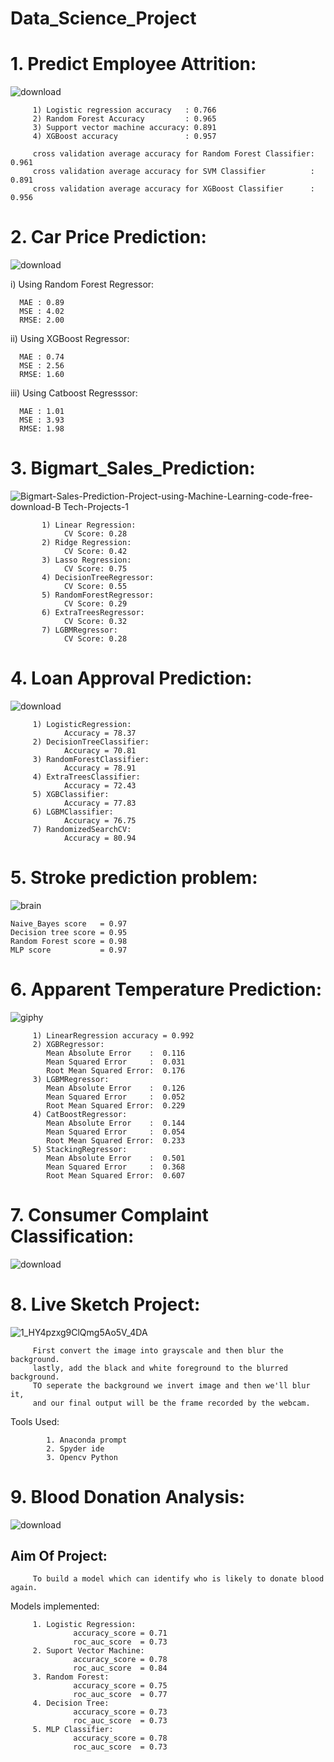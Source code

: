 # Data_Science_Project
# 1.  Predict Employee Attrition:

![download](https://user-images.githubusercontent.com/77626222/141610310-ff7898a5-2fbd-42f6-9e47-ee8d89d10c59.gif)

         1) Logistic regression accuracy   : 0.766
         2) Random Forest Accuracy         : 0.965
         3) Support vector machine accuracy: 0.891
         4) XGBoost accuracy               : 0.957
         
         cross validation average accuracy for Random Forest Classifier: 0.961
         cross validation average accuracy for SVM Classifier          : 0.891
         cross validation average accuracy for XGBoost Classifier      : 0.956
  
# 2. Car Price Prediction:

![download](https://user-images.githubusercontent.com/77626222/141260960-7f2708c9-7ac6-4223-bd9c-83661e6e92ab.png)

  i) Using Random Forest Regressor:
  
      MAE : 0.89
      MSE : 4.02
      RMSE: 2.00
      
  ii) Using XGBoost Regressor:
  
      MAE : 0.74
      MSE : 2.56
      RMSE: 1.60
      
  iii) Using Catboost Regresssor:
  
      MAE : 1.01
      MSE : 3.93
      RMSE: 1.98
      
# 3. Bigmart_Sales_Prediction:
![Bigmart-Sales-Prediction-Project-using-Machine-Learning-code-free-download-B Tech-Projects-1](https://user-images.githubusercontent.com/77626222/141477629-296f4e96-fdae-4fff-96dc-322b8ea948bb.png)

           1) Linear Regression:
                CV Score: 0.28
           2) Ridge Regression:
                CV Score: 0.42
           3) Lasso Regression:
                CV Score: 0.75
           4) DecisionTreeRegressor:
                CV Score: 0.55
           5) RandomForestRegressor:
                CV Score: 0.29
           6) ExtraTreesRegressor:
                CV Score: 0.32
           7) LGBMRegressor:
                CV Score: 0.28

# 4. Loan Approval Prediction:
![download](https://user-images.githubusercontent.com/77626222/141475982-ade3fbd3-9c3d-4cb5-bbbe-42ae58a3992e.jpg)

         1) LogisticRegression:
                Accuracy = 78.37
         2) DecisionTreeClassifier:
                Accuracy = 70.81
         3) RandomForestClassifier:
                Accuracy = 78.91
         4) ExtraTreesClassifier:
                Accuracy = 72.43
         5) XGBClassifier:
                Accuracy = 77.83
         6) LGBMClassifier:
                Accuracy = 76.75
         7) RandomizedSearchCV:
                Accuracy = 80.94
               
# 5. Stroke prediction problem:
![brain](https://user-images.githubusercontent.com/77626222/141477290-35bc4a9e-dc9f-43ba-99f4-ffce6895ad9c.png)

    Naive_Bayes score   = 0.97
    Decision tree score = 0.95
    Random Forest score = 0.98
    MLP score           = 0.97
         
# 6. Apparent Temperature Prediction:

![giphy](https://user-images.githubusercontent.com/77626222/141610494-df4de08b-fbe8-4530-a9ca-084cc356b9ad.gif)


         1) LinearRegression accuracy = 0.992
         2) XGBRegressor:
            Mean Absolute Error    :  0.116
            Mean Squared Error     :  0.031
            Root Mean Squared Error:  0.176
         3) LGBMRegressor:
            Mean Absolute Error    :  0.126
            Mean Squared Error     :  0.052
            Root Mean Squared Error:  0.229
         4) CatBoostRegressor:
            Mean Absolute Error    :  0.144
            Mean Squared Error     :  0.054
            Root Mean Squared Error:  0.233
         5) StackingRegressor:
            Mean Absolute Error    :  0.501
            Mean Squared Error     :  0.368
            Root Mean Squared Error:  0.607
            
 # 7. Consumer Complaint Classification:
 ![download](https://user-images.githubusercontent.com/77626222/141645594-09269d7a-93eb-469a-9edd-cd36a02c2ed7.jpg)

         
# 8. Live Sketch Project:

![1_HY4pzxg9ClQmg5Ao5V_4DA](https://user-images.githubusercontent.com/77626222/141650704-90ca22e2-a7aa-4e54-83ac-b8b02993c153.png)


         First convert the image into grayscale and then blur the background.
         lastly, add the black and white foreground to the blurred background.
         TO seperate the background we invert image and then we'll blur it,
         and our final output will be the frame recorded by the webcam.
         
   Tools Used:
   
            1. Anaconda prompt
            2. Spyder ide
            3. Opencv Python
   
# 9. Blood Donation Analysis:

![download](https://user-images.githubusercontent.com/77626222/141669474-c3d5e792-299d-486a-a256-af030ba4d2ee.jpg)

## Aim Of Project:
         To build a model which can identify who is likely to donate blood again.
         
Models implemented:

         1. Logistic Regression:
                  accuracy_score = 0.71 
                  roc_auc_score  = 0.73
         2. Suport Vector Machine:
                  accuracy_score = 0.78 
                  roc_auc_score  = 0.84
         3. Random Forest:
                  accuracy_score = 0.75 
                  roc_auc_score  = 0.77
         4. Decision Tree:
                  accuracy_score = 0.73 
                  roc_auc_score  = 0.73
         5. MLP Classifier:
                  accuracy_score = 0.78 
                  roc_auc_score  = 0.73
